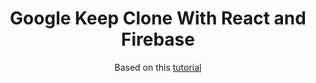 <div align="center">
  <h1>Google Keep Clone With React and Firebase</h1>
  Based on this <a href="https://blog.logrocket.com/creating-a-google-keep-clone-with-react-and-firebase/">tutorial</a>
</div>
